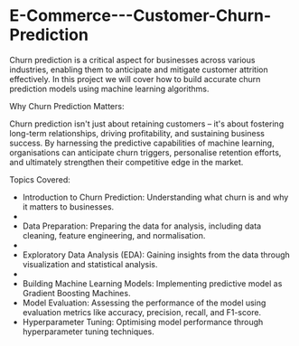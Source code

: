 # E-Commerce---Customer-Churn-Prediction
Churn prediction is a critical aspect for businesses across various industries, enabling them to anticipate and mitigate customer attrition effectively. In this project we will cover how to build accurate churn prediction models using machine learning algorithms.

Why Churn Prediction Matters:

Churn prediction isn't just about retaining customers – it's about fostering long-term relationships, driving profitability, and sustaining business success. By harnessing the predictive capabilities of machine learning, organisations can anticipate churn triggers, personalise retention efforts, and ultimately strengthen their competitive edge in the market.

Topics Covered:

- Introduction to Churn Prediction: Understanding what churn is and why it matters to businesses.
- 
- Data Preparation: Preparing the data for analysis, including data cleaning, feature engineering, and normalisation.
- 
- Exploratory Data Analysis (EDA): Gaining insights from the data through visualization and statistical analysis.
- 
- Building Machine Learning Models: Implementing predictive model as Gradient Boosting Machines.
- Model Evaluation: Assessing the performance of the model using evaluation metrics like accuracy, precision, recall, and F1-score.
- Hyperparameter Tuning: Optimising model performance through hyperparameter tuning techniques.
